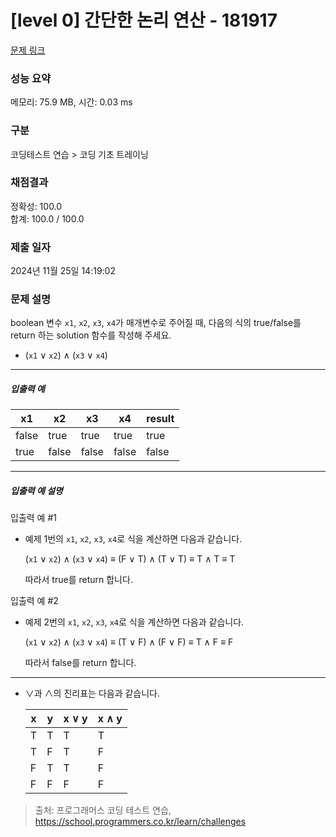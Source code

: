 # [level 0] 간단한 논리 연산 - 181917 

[문제 링크](https://school.programmers.co.kr/learn/courses/30/lessons/181917) 

### 성능 요약

메모리: 75.9 MB, 시간: 0.03 ms

### 구분

코딩테스트 연습 > 코딩 기초 트레이닝

### 채점결과

정확성: 100.0<br/>합계: 100.0 / 100.0

### 제출 일자

2024년 11월 25일 14:19:02

### 문제 설명

<p>boolean 변수 <code>x1</code>, <code>x2</code>, <code>x3</code>, <code>x4</code>가 매개변수로 주어질 때, 다음의 식의 true/false를 return 하는 solution 함수를 작성해 주세요.</p>

<ul>
<li>(<code>x1</code> ∨ <code>x2</code>) ∧ (<code>x3</code> ∨ <code>x4</code>)</li>
</ul>

<hr>

<h5>입출력 예</h5>
<table class="table">
        <thead><tr>
<th>x1</th>
<th>x2</th>
<th>x3</th>
<th>x4</th>
<th>result</th>
</tr>
</thead>
        <tbody><tr>
<td>false</td>
<td>true</td>
<td>true</td>
<td>true</td>
<td>true</td>
</tr>
<tr>
<td>true</td>
<td>false</td>
<td>false</td>
<td>false</td>
<td>false</td>
</tr>
</tbody>
      </table>
<hr>

<h5>입출력 예 설명</h5>

<p>입출력 예 #1</p>

<ul>
<li><p>예제 1번의 <code>x1</code>, <code>x2</code>, <code>x3</code>, <code>x4</code>로 식을 계산하면 다음과 같습니다.</p>

<p>(<code>x1</code> ∨ <code>x2</code>) ∧ (<code>x3</code> ∨ <code>x4</code>) ≡ (F ∨ T) ∧ (T ∨ T) ≡ T ∧ T ≡ T</p>

<p>따라서 true를 return 합니다.</p></li>
</ul>

<p>입출력 예 #2</p>

<ul>
<li><p>예제 2번의 <code>x1</code>, <code>x2</code>, <code>x3</code>, <code>x4</code>로 식을 계산하면 다음과 같습니다.</p>

<p>(<code>x1</code> ∨ <code>x2</code>) ∧ (<code>x3</code> ∨ <code>x4</code>) ≡ (T ∨ F) ∧ (F ∨ F) ≡ T ∧ F ≡ F</p>

<p>따라서 false를 return 합니다.</p></li>
</ul>

<hr>

<ul>
<li><p>∨과 ∧의 진리표는 다음과 같습니다.</p>
<table class="table">
        <thead><tr>
<th>x</th>
<th>y</th>
<th>x ∨ y</th>
<th>x ∧ y</th>
</tr>
</thead>
        <tbody><tr>
<td>T</td>
<td>T</td>
<td>T</td>
<td>T</td>
</tr>
<tr>
<td>T</td>
<td>F</td>
<td>T</td>
<td>F</td>
</tr>
<tr>
<td>F</td>
<td>T</td>
<td>T</td>
<td>F</td>
</tr>
<tr>
<td>F</td>
<td>F</td>
<td>F</td>
<td>F</td>
</tr>
</tbody>
      </table></li>
</ul>


> 출처: 프로그래머스 코딩 테스트 연습, https://school.programmers.co.kr/learn/challenges